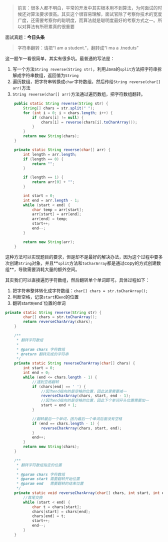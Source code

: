 > 前言：很多人都不明白，平常的开发中其实根本用不到算法，为何面试的时候还对算法要求很高。其实这个很容易理解，面试官除了考察你技术的宽度广度，还需要考察你的聪明度，而算法就是聪明度最好的考察方式之一。所以对算法有所积累真的很重要

面试真题：**今日头条**

> 字符串翻转：请把“I am a student.”，翻转成“I ma a .tneduts”

这一题乍一看很简单，其实有很多坑。最普通的写法是：

1. 写一个方法`String reverse(String str)`，利用Java的`split`方法把字符串拆解成字符串数组，返回值为`String`
2. 遍历数组，把字符串转换成`char`字符数组，然后传给`String reverse(char[] arr)`方法
3. `String reverse(char[] arr)`方法通过遍历数组，把字符数组翻转。



```java
    public static String reverse(String str) {
        String[] chars = str.split(" ");
        for (int i = 0; i < chars.length; i++) {
            if (chars[i] != null) {
                chars[i] = reverse(chars[i].toCharArray());
            }
        }
        return new String(chars);
    }

    private static String reverse(char[] arr) {
        int length = arr.length;
        if (length == 0) {
            return "";
        }

        if (length == 1) {
            return arr[0] + "";
        }

        int start = 0;
        int end = arr.length - 1;
        while (start < end) {
            char temp = arr[start];
            arr[start] = arr[end];
            arr[end] = temp;
            start++;
            end--;
        }

        return new String(arr);
    }
```

这种方法可以实现题目的要求，但是却不是最好的解决办法，因为这个过程中要多次创建`String`对象，并且**`split`方法和`toCharArray`都是通过copy的方式创建数组**，导致需要消耗大量的额外空间。

其实我们可以直接遍历字符数组，然后翻转单个单词即可。具体过程如下：

1. 把字符串整体转化成字符数组：`char[] chars = str.toCharArray();`
2. 判断空格，记录`start`和`end`的位置
3. 翻转start`到`end`位置的单词

```java
private static String reverse(String str) {
        char[] chars = str.toCharArray();
        return reverseCharArray(chars);
    }

    /**
     * 翻转字符数组
     *
     * @param chars 字符数组
     * @return 翻转完成的字符串
     */
    private static String reverseCharArray(char[] chars) {
        int start = 0;
        int end = 0;
        while (end <= chars.length - 1) {
            //遇到空格翻转
            if (chars[end] == ' ') {
                //因为end指向的是空格的位置，因此这里需要减一
                reverseCharArray(chars, start, end - 1);
                //因为end指向的是空格的位置，因此下个单词开头位置需要加一
                start = end + 1;
            }

            //翻转最后一个单词，因为最后一个单词后面没有空格
            if (end == chars.length - 1) {
                reverseCharArray(chars, start, end);
            }
            end++;
        }
        return new String(chars);
    }

    /**
     * 翻转字符数组指定的位置
     *
     * @param chars 字符数组
     * @param start 需要翻转开始位置
     * @param end   需要翻转的结束位置
     */
    private static void reverseCharArray(char[] chars, int start, int end) {
        //首尾交换
        while (start < end) {
            char t = chars[start];
            chars[start] = chars[end];
            chars[end] = t;
            start++;
            end--;
        }
    }
```







